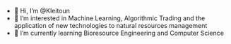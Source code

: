 - 👋 Hi, I’m @Kleitoun
- 👀 I’m interested in Machine Learning, Algorithmic Trading and the application of new technologies to natural resources management
- 🌱 I’m currently learning Bioresource Engineering and Computer Science

<!---
Kleitoun/Kleitoun is a ✨ special ✨ repository because its `README.md` (this file) appears on your GitHub profile.
You can click the Preview link to take a look at your changes.
--->
